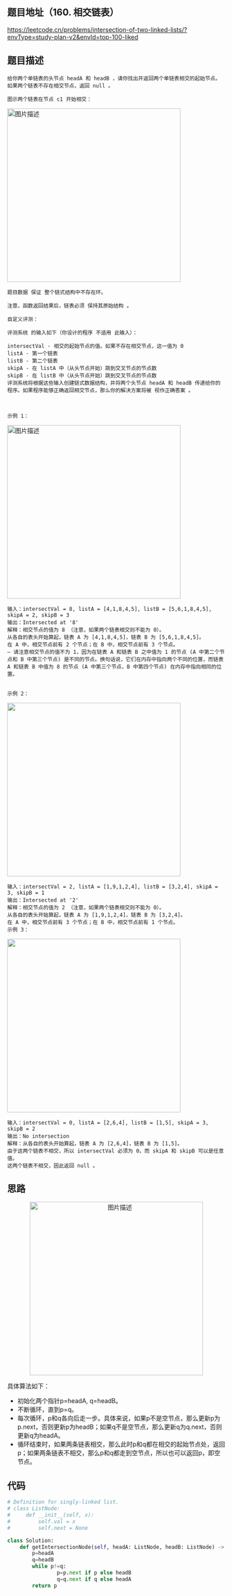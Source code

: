## 题目地址（160. 相交链表）

https://leetcode.cn/problems/intersection-of-two-linked-lists/?envType=study-plan-v2&envId=top-100-liked

## 题目描述

```
给你两个单链表的头节点 headA 和 headB ，请你找出并返回两个单链表相交的起始节点。如果两个链表不存在相交节点，返回 null 。

图示两个链表在节点 c1 开始相交：
```

<p>
<img src="https://assets.leetcode-cn.com/aliyun-lc-upload/uploads/2018/12/14/160_statement.png" alt="图片描述" width="400" />
</p>

```
题目数据 保证 整个链式结构中不存在环。

注意，函数返回结果后，链表必须 保持其原始结构 。

自定义评测：

评测系统 的输入如下（你设计的程序 不适用 此输入）：

intersectVal - 相交的起始节点的值。如果不存在相交节点，这一值为 0
listA - 第一个链表
listB - 第二个链表
skipA - 在 listA 中（从头节点开始）跳到交叉节点的节点数
skipB - 在 listB 中（从头节点开始）跳到交叉节点的节点数
评测系统将根据这些输入创建链式数据结构，并将两个头节点 headA 和 headB 传递给你的程序。如果程序能够正确返回相交节点，那么你的解决方案将被 视作正确答案 。

 

示例 1：
```

<p>
  <img src="https://assets.leetcode.com/uploads/2018/12/13/160_example_1.png" alt="图片描述" width="400">
</p>

```
输入：intersectVal = 8, listA = [4,1,8,4,5], listB = [5,6,1,8,4,5], skipA = 2, skipB = 3
输出：Intersected at '8'
解释：相交节点的值为 8 （注意，如果两个链表相交则不能为 0）。
从各自的表头开始算起，链表 A 为 [4,1,8,4,5]，链表 B 为 [5,6,1,8,4,5]。
在 A 中，相交节点前有 2 个节点；在 B 中，相交节点前有 3 个节点。
— 请注意相交节点的值不为 1，因为在链表 A 和链表 B 之中值为 1 的节点 (A 中第二个节点和 B 中第三个节点) 是不同的节点。换句话说，它们在内存中指向两个不同的位置，而链表 A 和链表 B 中值为 8 的节点 (A 中第三个节点，B 中第四个节点) 在内存中指向相同的位置。
 

示例 2：
```
<p>
  <img src="https://assets.leetcode.com/uploads/2018/12/13/160_example_2.png" alt=" " width="400">
</p>

```
输入：intersectVal = 2, listA = [1,9,1,2,4], listB = [3,2,4], skipA = 3, skipB = 1
输出：Intersected at '2'
解释：相交节点的值为 2 （注意，如果两个链表相交则不能为 0）。
从各自的表头开始算起，链表 A 为 [1,9,1,2,4]，链表 B 为 [3,2,4]。
在 A 中，相交节点前有 3 个节点；在 B 中，相交节点前有 1 个节点。
示例 3：
```

<p>
  <img src="https://assets.leetcode.com/uploads/2018/12/13/160_example_3.png" alt=" " width="400">
</p>

```
输入：intersectVal = 0, listA = [2,6,4], listB = [1,5], skipA = 3, skipB = 2
输出：No intersection
解释：从各自的表头开始算起，链表 A 为 [2,6,4]，链表 B 为 [1,5]。
由于这两个链表不相交，所以 intersectVal 必须为 0，而 skipA 和 skipB 可以是任意值。
这两个链表不相交，因此返回 null 。
```
## 思路

<p align="center">
  <img src="https://pic.leetcode.cn/1729473968-TLOxoH-lc160-3-c.png" alt="图片描述" width="400"/>
</p>

具体算法如下：

- 初始化两个指针p=headA, q=headB。
- 不断循环，直到p=q。
- 每次循环，p和q各向后走一步。具体来说，如果p不是空节点，那么更新p为p.next，否则更新p为headB；如果q不是空节点，那么更新q为q.next，否则更新q为headA。
- 循环结束时，如果两条链表相交，那么此时p和q都在相交的起始节点处，返回p；如果两条链表不相交，那么p和q都走到空节点，所以也可以返回p，即空节点。


## 代码

```python
# Definition for singly-linked list.
# class ListNode:
#     def __init__(self, x):
#         self.val = x
#         self.next = None

class Solution:
    def getIntersectionNode(self, headA: ListNode, headB: ListNode) -> Optional[ListNode]:
        p=headA
        q=headB
        while p!=q:
                p=p.next if p else headB
                q=q.next if q else headA
        return p
```
